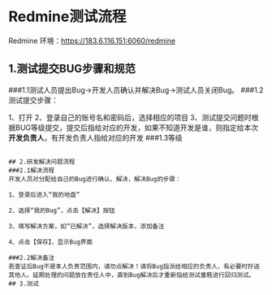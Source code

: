 # Redmine测试流程
Redmine 环境：<a herf>https://183.6.116.151:6060/redmine

## 1.测试提交BUG步骤和规范
###1.1测试人员提出Bug->开发人员确认并解决Bug->测试人员关闭Bug。
###1.2测试提交步骤：
<td>1、打开 </td>

<td>2、登录自己的账号名和密码后，选择相应的项目 </td>

<td>3、测试提交问题时根据BUG等级提交，提交后指给对应的开发，如果不知道开发是谁，则指定给本次<b>开发负责人</b>，有开发负责人指给对应的开发</td>
###1.3等级 
<td>


```

## 2.研发解决问题流程
###2.1解决流程
开发人员对分配给自己的Bug进行确认、解决，解决Bug的步骤：

1、登录后进入“我的地盘”

2、选择“我的Bug”，点击【解决】按钮

3、填写解决方案，如“已解决”，选择解决版本，添加备注

4、点击【保存】，显示Bug界面

###2.2解决备注
若查证后Bug不是本人负责范围内，请勿点解决！请将Bug指派给相应的负责人，有必要时抄送其他人。延期处理的问题放在责任人中，直到Bug解决后才重新指给测试童鞋进行回归测试。
## 3.测试


